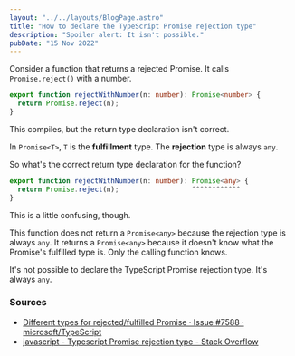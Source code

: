 ```yaml
---
layout: "../../layouts/BlogPage.astro"
title: "How to declare the TypeScript Promise rejection type"
description: "Spoiler alert: It isn't possible."
pubDate: "15 Nov 2022"
---
```


Consider a function that returns a rejected Promise. It calls `Promise.reject()` with a number.

```typescript
export function rejectWithNumber(n: number): Promise<number> {
  return Promise.reject(n);
}
```

This compiles, but the return type declaration isn't correct.

In `Promise<T>`, `T` is the **fulfillment** type. The **rejection** type is always `any`. 

So what's the correct return type declaration for the function?

```typescript
export function rejectWithNumber(n: number): Promise<any> {
  return Promise.reject(n);                  ^^^^^^^^^^^^
}
```

This is a little confusing, though.

This function does not return a `Promise<any>` because the rejection type is always `any`. It returns a `Promise<any>` because it doesn't know what the Promise's fulfilled type is. Only the calling function knows.

It's not possible to declare the TypeScript Promise rejection type. It's always `any`.

### Sources

* [Different types for rejected/fulfilled Promise · Issue #7588 · microsoft/TypeScript](https://github.com/Microsoft/TypeScript/issues/7588)
* [javascript - Typescript Promise rejection type - Stack Overflow](https://stackoverflow.com/questions/50071115/typescript-promise-rejection-type/50071254#50071254)



